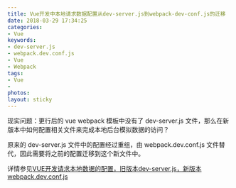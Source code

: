 ```yaml
---
title: Vue开发中本地请求数据配置从dev-server.js到webpack-dev-conf.js的迁移
date: 2018-03-29 17:34:25
categories:
- Vue
keywords:
- dev-server.js
- webpack.dev.conf.js
- Vue
- Webpack
tags:
- Vue
-
photos:
layout: sticky
---
```


现实问题：更行后的 vue webpack 模板中没有了 dev-server.js 文件，那么在新版本中如何配置相关文件来完成本地后台模拟数据的访问？

原来的 dev-server.js 文件中的配置经过重组，由 webpack.dev.conf.js 文件替代，因此需要将之前的配置迁移到这个新文件中。

详情参见[VUE开发请求本地数据的配置，旧版本dev-server.js，新版本webpack.dev.conf.js](https://www.xiuyuan.info/?p=230)

